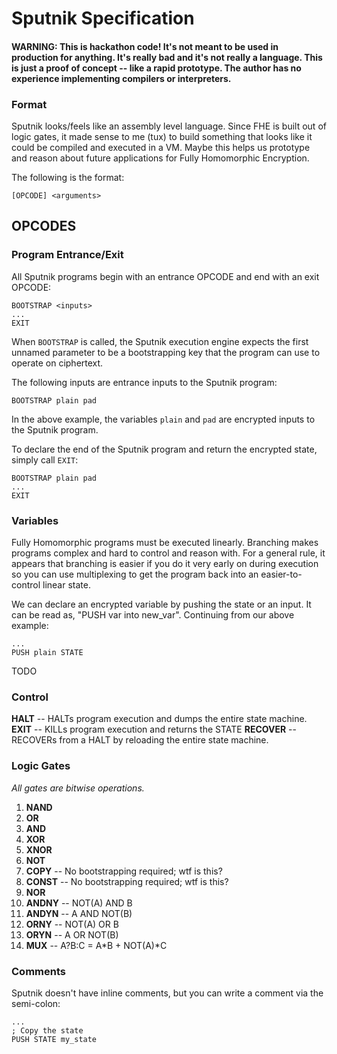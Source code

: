 # Sputnik Specification

#### WARNING: This is hackathon code! It's not meant to be used in production for anything. It's really bad and it's not really a language. This is just a proof of concept -- like a rapid prototype. The author has no experience implementing compilers or interpreters.

### Format
Sputnik looks/feels like an assembly level language. Since FHE is built out of logic gates, it made
sense to me (tux) to build something that looks like it could be compiled and executed in a VM. Maybe this helps us prototype and reason about future applications for Fully Homomorphic Encryption.

The following is the format:

```
[OPCODE] <arguments>
```

## OPCODES
### Program Entrance/Exit

All Sputnik programs begin with an entrance OPCODE and end with an exit OPCODE:
```
BOOTSTRAP <inputs>
...
EXIT
```
When `BOOTSTRAP` is called, the Sputnik execution engine expects the first unnamed
parameter to be a bootstrapping key that the program can use to operate on ciphertext.

The following inputs are entrance inputs to the Sputnik program:
```
BOOTSTRAP plain pad
```
In the above example, the variables `plain` and `pad` are encrypted inputs to
the Sputnik program.

To declare the end of the Sputnik program and return the encrypted state, simply
call `EXIT`:
```
BOOTSTRAP plain pad
...
EXIT
```

### Variables

Fully Homomorphic programs must be executed linearly. Branching makes programs
complex and hard to control and reason with. For a general rule, it appears that
branching is easier if you do it very early on during execution so you can use
multiplexing to get the program back into an easier-to-control linear state.

We can declare an encrypted variable by pushing the state or an input. It can be
read as, "PUSH var into new_var". Continuing from our above example:
```
...
PUSH plain STATE
```
TODO

### Control

**HALT** -- HALTs program execution and dumps the entire state machine.
**EXIT** -- KILLs program execution and returns the STATE
**RECOVER** -- RECOVERs from a HALT by reloading the entire state machine.

### Logic Gates

_All gates are bitwise operations._

1. **NAND**
2. **OR**
3. **AND**
4. **XOR**
5. **XNOR**
6. **NOT**
7. **COPY** -- No bootstrapping required; wtf is this?
8. **CONST** -- No bootstrapping required; wtf is this?
9. **NOR**
10. **ANDNY** -- NOT(A) AND B
11. **ANDYN** -- A AND NOT(B)
12. **ORNY** -- NOT(A) OR B
13. **ORYN** -- A OR NOT(B)
14. **MUX** -- A?B:C = A\*B + NOT(A)\*C

### Comments

Sputnik doesn't have inline comments, but you can write a comment via the semi-colon:
```
...
; Copy the state
PUSH STATE my_state
```
